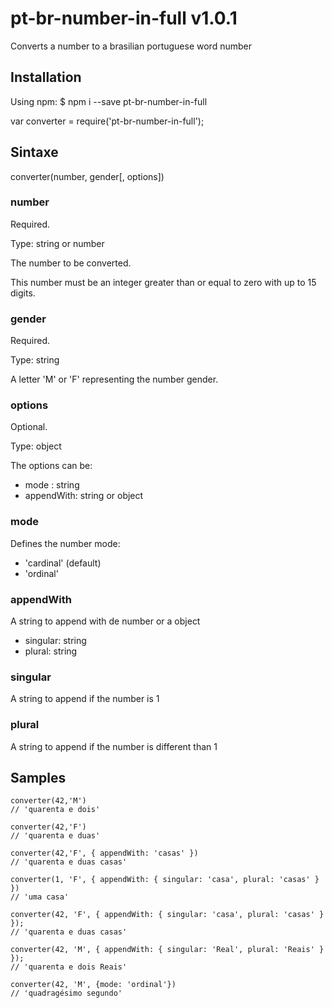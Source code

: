 # pt-br-number-in-full v1.0.1

Converts a number to a brasilian portuguese word number

## Installation

Using npm:
$ npm i --save pt-br-number-in-full

var converter = require('pt-br-number-in-full');

## Sintaxe
converter(number, gender[, options])

### number

Required.

Type: string or number

The number to be converted.

This number must be an integer greater than or equal to zero with up to 15 digits.


### gender

Required.

Type: string

A letter 'M' or 'F' representing the number gender.

### options

Optional.

Type: object

The options can be:

  * mode : string
  * appendWith: string or object


### mode

Defines the number mode:

  * 'cardinal' (default)
  * 'ordinal'


### appendWith

A string to append with de number or a object

  * singular: string
  * plural: string


### singular
A string to append if the number is 1

### plural
A string to append if the number is different than 1

## Samples

```
converter(42,'M')
// 'quarenta e dois'

converter(42,'F')
// 'quarenta e duas'

converter(42,'F', { appendWith: 'casas' })
// 'quarenta e duas casas'

converter(1, 'F', { appendWith: { singular: 'casa', plural: 'casas' } })
// 'uma casa'

converter(42, 'F', { appendWith: { singular: 'casa', plural: 'casas' } });
// 'quarenta e duas casas'

converter(42, 'M', { appendWith: { singular: 'Real', plural: 'Reais' } });
// 'quarenta e dois Reais'

converter(42, 'M', {mode: 'ordinal'})
// 'quadragésimo segundo'
```
